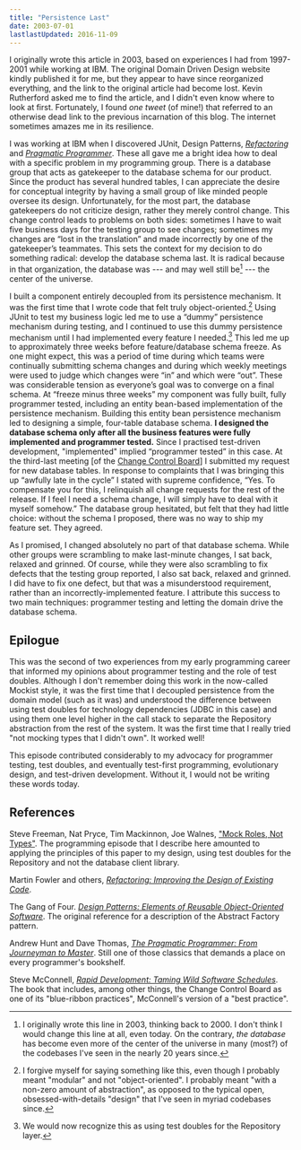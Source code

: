 ```yaml
---
title: "Persistence Last"
date: 2003-07-01
lastlastUpdated: 2016-11-09
---
```

<aside markdown="1">

I originally wrote this article in 2003, based on experiences I had from 1997-2001 while working at IBM. The original Domain Driven Design
website kindly published it for me, but they appear to have since reorganized everything, and the link to the original article had become lost. Kevin Rutherford asked me to find the article, and I didn't even know where to look at first. Fortunately, I found _one tweet_ (of mine!) that referred to an otherwise dead link to the previous incarnation of this blog. The internet sometimes amazes me in its resilience.

</aside>

I was working at IBM when I
discovered JUnit, Design Patterns, [_Refactoring_](#references) and [_Pragmatic Programmer_](#references).
These all gave me a bright idea how to deal with a specific problem in
my programming group. There is a database group that acts as gatekeeper
to the database schema for our product. Since the product has several
hundred tables, I can appreciate the desire for conceptual integrity by
having a small group of like minded people oversee its design.
Unfortunately, for the most part, the database gatekeepers do not
criticize design, rather they merely control change. This change control
leads to problems on both sides: sometimes I have to wait five business
days for the testing group to see changes; sometimes my changes are
“lost in the translation” and made incorrectly by one of the
gatekeeper’s teammates. This sets the context for my decision to do
something radical: develop the database schema last. It is radical
because in that organization, the database was --- and may well still be[^may-well-still-be] ---
the center of the universe. 

I built a component entirely decoupled from
its persistence mechanism. It was the first time that I wrote code that
felt truly object-oriented.[^naive-about-oo] Using JUnit to test my business logic led me
to use a “dummy” persistence mechanism during testing, and I continued
to use this dummy persistence mechanism until I had implemented every
feature I needed.[^dummy-persistence-mechanism] This led me up to approximately three weeks before
feature/database schema freeze. As one might expect, this was a period
of time during which teams were continually submitting schema changes
and during which weekly meetings were used to judge which changes were
“in” and which were “out”. These was considerable tension as everyone’s
goal was to converge on a final schema. At “freeze minus three weeks” my
component was fully built, fully programmer tested, including an entity
bean-based implementation of the persistence mechanism. Building this
entity bean persistence mechanism led to designing a simple, four-table
database schema. **I designed the database schema only after all the
business features were fully implemented and programmer tested.** Since I
practised test-driven development, "implemented" implied “programmer
tested” in this case. At the third-last meeting [of the [Change Control Board](#references)] I submitted my request
for new database tables. In response to complaints that I was bringing
this up “awfully late in the cycle” I stated with supreme confidence,
“Yes. To compensate you for this, I relinquish all change requests for
the rest of the release. If I feel I need a schema change, I will simply
have to deal with it myself somehow.” The database group hesitated, but
felt that they had little choice: without the schema I proposed, there
was no way to ship my feature set. They agreed. 

As I promised, I changed
absolutely no part of that database schema. While other groups were
scrambling to make last-minute changes, I sat back, relaxed and grinned.
Of course, while they were also scrambling to fix defects that the
testing group reported, I also sat back, relaxed and grinned. I did have
to fix one defect, but that was a misunderstood requirement, rather than
an incorrectly-implemented feature. I attribute this success to two main
techniques: programmer testing and letting the domain drive the database
schema.

[^may-well-still-be]: I originally wrote this line in 2003, thinking back to 2000. I don't think I would change this line at all, even today. On the contrary, _the database_ has become even more of the center of the universe in many (most?) of the codebases I've seen in the nearly 20 years since.

[^naive-about-oo]: I forgive myself for saying something like this, even though I probably meant "modular" and not "object-oriented". I probably meant "with a non-zero amount of abstraction", as opposed to the typical open, obsessed-with-details "design" that I've seen in myriad codebases since.

[^dummy-persistence-mechanism]: We would now recognize this as using test doubles for the Repository layer.

## Epilogue

This was the second of two experiences from my early programming career that informed my opinions about programmer testing and the role of test doubles. Although I don't remember doing this work in the now-called Mockist style, it was the first time that I decoupled persistence from the domain model (such as it was) and understood the difference between using test doubles for technology dependencies (JDBC in this case) and using them one level higher in the call stack to separate the Repository abstraction from the rest of the system. It was the first time that I really tried "not mocking types that I didn't own". It worked well!

This episode contributed considerably to my advocacy for programmer testing, test doubles, and eventually test-first programming, evolutionary design, and test-driven development. Without it, I would not be writing these words today.

## References

Steve Freeman, Nat Pryce, Tim Mackinnon, Joe Walnes, ["Mock Roles, Not Types"](https://www.jmock.org/oopsla2004.pdf). The programming episode that I describe here amounted to applying the principles of this paper to my design, using test doubles for the Repository and not the database client library.

Martin Fowler and others, [_Refactoring: Improving the Design of Existing Code_](https://link.jbrains.ca/32ZLFJJ).

The Gang of Four. [_Design Patterns: Elements of Reusable Object-Oriented Software_](https://link.jbrains.ca/11ATEqK). The original reference for a description of the Abstract Factory pattern.

Andrew Hunt and Dave Thomas, [_The Pragmatic Programmer: From Journeyman to Master_](https://link.jbrains.ca/WNg8Se). Still one of those classics that demands a place on every programmer's bookshelf.

Steve McConnell, [_Rapid Development: Taming Wild Software Schedules_](https://link.jbrains.ca/1QzMlux). The book that includes, among other things, the Change Control Board as one of its "blue-ribbon practices", McConnell's version of a "best practice".

